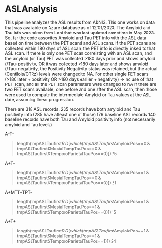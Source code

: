 # ASLAnalysis
This pipeline analyzes the ASL results from ADNI3.
This one works on data that was available on Azure database as of 12/01/2023. 
The Amyloid and Tau info was taken from Loni that was last updated sometime in May 2023. 
So, far the code assocites Amyloid and Tau PET info with the ASL data based on time between the PET scand and ASL scans.
If the PET scans are collected within 180 days of ASL scan, the PET info is directly linked to that ASL scan. 
If there is only one PET scan correlating with an ASL scan, and the amyloid (or Tau) PET was collected >180 days prior and shows amyloid (/Tau) positivity, OR it was collected >180 days later and shows amyloid (/Tau) negativity, the Positivity.Negativity status was retained, but the actual (Centilois/CTRz) levels were changed to NA.
For other single PET scans (>180 later + positivity OR >180 days earlier + negativity) => no use of that PET scan, and all the PET scan parameters were changed to NA
If there are two PET scans available, one before and one after the ASL scan, then those were used to compute the intermediate Amyloid or Tau values at the ASL date, assuming linear progression.

There are 318 ASL records. 
235 records have both amyloid and Tau positivity info (285 have atleast one of those) 
176 baseline ASL records 
140 baseline records have both Tau and Amyloid positivity info (not necessarily amyloid and Tau levels) 

A-T- 
> length(tmpASLTaufirst$RID[which(tmpASLTaufirst$AmyloidPos==0 & tmpASLTaufirst$MesialTempTauPos==0 & tmpASLTaufirst$TemporoParietalTauPos==0)]) 
75 

A+T- 
> length(tmpASLTaufirst$RID[which(tmpASLTaufirst$AmyloidPos==1 & tmpASLTaufirst$MesialTempTauPos==0 & tmpASLTaufirst$TemporoParietalTauPos==0)]) 
21 

A+MTT+TPT- 
> length(tmpASLTaufirst$RID[which(tmpASLTaufirst$AmyloidPos==1 & tmpASLTaufirst$MesialTempTauPos==1 & tmpASLTaufirst$TemporoParietalTauPos==0)]) 
15 

A+T+ 
> length(tmpASLTaufirst$RID[which(tmpASLTaufirst$AmyloidPos==1 & tmpASLTaufirst$MesialTempTauPos==1 & tmpASLTaufirst$TemporoParietalTauPos==1)]) 
24 
